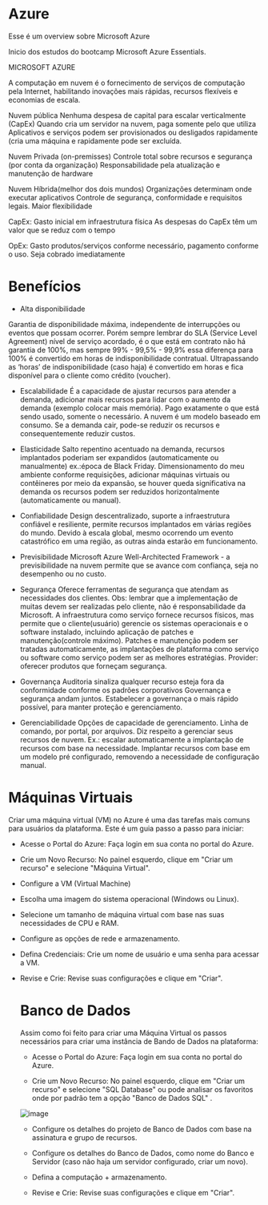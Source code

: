 # Azure 

Esse é um overview sobre Microsoft Azure

Inicio dos estudos do bootcamp Microsoft Azure Essentials.



MICROSOFT AZURE

A computação em nuvem é o fornecimento de serviços de computação pela Internet, habilitando inovações mais rápidas, recursos flexíveis e economias de escala.


Nuvem pública
Nenhuma despesa de capital para escalar verticalmente (CapEx)
Quando cria um servidor na nuvem, paga somente pelo que utiliza
Aplicativos e serviços podem ser provisionados ou desligados rapidamente (cria uma máquina e rapidamente pode ser excluída.

Nuvem Privada (on-premisses)
Controle total sobre recursos e segurança (por conta da organização)
Responsabilidade pela atualização e manutenção de hardware

Nuvem Híbrida(melhor dos dois mundos)
Organizações determinam onde executar aplicativos
Controle de segurança, conformidade e requisitos legais.
Maior flexibilidade

CapEx:
Gasto inicial em infraestrutura física
As despesas do CapEx têm um valor que se reduz com o tempo

OpEx:
Gasto produtos/serviços conforme necessário, pagamento conforme o uso.
Seja cobrado imediatamente



# Benefícios

* Alta disponibilidade

Garantia de disponibilidade máxima, independente de interrupções ou eventos que possam ocorrer. 
Porém sempre lembrar do SLA (Service Level Agreement) nível de serviço acordado, é o que está em contrato não há garantia de 100%, mas sempre 99% - 99,5% - 99,9% essa diferença para 100% é convertido em horas de indisponibilidade contratual.
Ultrapassando as ‘horas’ de indisponibilidade (caso haja) é convertido em horas e fica disponível para o cliente como crédito (voucher).

* Escalabilidade
É a capacidade de ajustar recursos para atender a demanda, adicionar mais recursos para lidar com o aumento da demanda (exemplo colocar mais memória).
Pago exatamente o que está sendo usado, somente o necessário. A nuvem é um modelo baseado em consumo.
Se a demanda cair, pode-se reduzir os recursos e consequentemente reduzir custos.

* Elasticidade
Salto repentino acentuado na demanda, recursos implantados poderiam ser expandidos (automaticamente ou manualmente) ex.:época de Black Friday.
Dimensionamento do meu ambiente conforme requisições, adicionar máquinas virtuais ou contêineres por meio da expansão, se houver queda significativa na demanda os recursos podem ser reduzidos horizontalmente (automaticamente ou manual).

* Confiabilidade
Design descentralizado, suporte a infraestrutura confiável e resiliente, permite recursos implantados em várias regiões do mundo. Devido à escala global, mesmo ocorrendo um evento catastrófico em uma região, as outras ainda estarão em funcionamento.

 * Previsibilidade
Microsoft Azure Well-Architected Framework - a previsibilidade na nuvem permite que se avance com confiança, seja no desempenho ou no custo.

* Segurança
Oferece ferramentas de segurança que atendam as necessidades dos clientes.
Obs: lembrar que a implementação de muitas devem ser realizadas pelo cliente, não é responsabilidade da Microsoft.
A infraestrutura como serviço fornece recursos físicos, mas permite que o cliente(usuário) gerencie os sistemas operacionais e o software instalado, incluindo aplicação de patches e manutenção(controle máximo).
Patches e manutenção podem ser tratadas automaticamente, as implantações de plataforma como serviço ou software como serviço podem ser as melhores estratégias.
Provider: oferecer produtos que forneçam segurança.

* Governança
Auditoria sinaliza qualquer recurso esteja fora da conformidade conforme os padrões corporativos
Governança e segurança andam juntos.
Estabelecer a governança o mais rápido possível, para manter proteção e gerenciamento.

* Gerenciabilidade
Opções de capacidade de gerenciamento. Linha de comando, por portal, por arquivos.
Diz respeito a gerenciar seus recursos de nuvem. Ex.: escalar automaticamente a implantação de recursos com base na necessidade.
Implantar recursos com base em um modelo pré configurado, removendo a necessidade de configuração manual.

# Máquinas Virtuais 

Criar uma máquina virtual (VM) no Azure é uma das tarefas mais comuns para usuários da plataforma. Este é um guia passo a passo para iniciar:

- Acesse o Portal do Azure: Faça login em sua conta no portal do Azure.

- Crie um Novo Recurso: No painel esquerdo, clique em "Criar um recurso" e selecione "Máquina Virtual".

- Configure a VM (Virtual Machine)

- Escolha uma imagem do sistema operacional (Windows ou Linux).

- Selecione um tamanho de máquina virtual com base nas suas necessidades de CPU e RAM.

- Configure as opções de rede e armazenamento.

- Defina Credenciais: Crie um nome de usuário e uma senha para acessar a VM.

- Revise e Crie: Revise suas configurações e clique em "Criar".

  # Banco de Dados

  Assim como foi feito para criar uma Máquina Virtual os passos necessários para criar uma instância de Bando de Dados na plataforma:

  - Acesse o Portal do Azure: Faça login em sua conta no portal do Azure.

  - Crie um Novo Recurso: No painel esquerdo, clique em "Criar um recurso" e selecione "SQL Database" ou pode analisar os favoritos onde por padrão tem a opção "Banco de Dados SQL" .
 
    
  ![image](https://github.com/user-attachments/assets/95b1897e-b485-43ee-90d5-9634237ddfec)

  - Configure os detalhes do projeto de Banco de Dados com base na assinatura e grupo de recursos.
 
  - Configure os detalhes do Banco de Dados, como nome do Banco e Servidor (caso não haja um servidor configurado, criar um novo).

  - Defina a computação + armazenamento.
 
  - Revise e Crie: Revise suas configurações e clique em "Criar".

